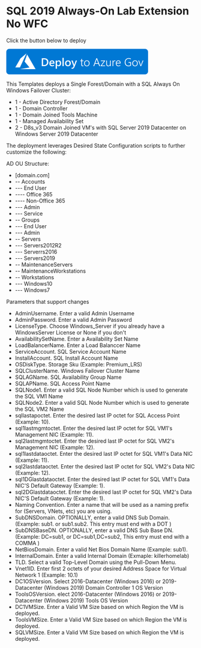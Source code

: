 # SQL 2019 Always-On Lab Extension No WFC

Click the button below to deploy

[![Deploy To Azure US Gov](https://raw.githubusercontent.com/Azure/azure-quickstart-templates/master/1-CONTRIBUTION-GUIDE/images/deploytoazuregov.svg?sanitize=true)](https://portal.azure.us/#create/Microsoft.Template/uri/https%3A%2F%2Fraw.githubusercontent.com%2Felliottfieldsjr%2FKillerHomeLab%2FDevelopment%2FSQL2019-AlwaysOn-Extension-NoWFC%2Fazuregovdeploy.json)

This Templates deploys a Single Forest/Domain with a SQL Always On Windows Failover Cluster:

- 1 - Active Directory Forest/Domain
- 1 - Domain Controller
- 1 - Domain Joined Tools Machine
- 1 - Managed Availability Set
- 2 - D8s_v3 Domain Joined VM's with SQL Server 2019 Datacenter on Windows Server 2019 Datacenter

The deployment leverages Desired State Configuration scripts to further customize the following:

AD OU Structure:
- [domain.com]
- -- Accounts
- --- End User
- ---- Office 365
- ---- Non-Office 365
- --- Admin
- --- Service
- -- Groups
- --- End User
- --- Admin
- -- Servers
- --- Servers2012R2
- --- Serverrs2016
- --- Servers2019
- -- MaintenanceServers
- -- MaintenanceWorkstations
- -- Workstations
- --- Windows10
- --- Windows7

Parameters that support changes
- AdminUsername.  Enter a valid Admin Username
- AdminPassword.  Enter a valid Admin Password
- LicenseType.  Choose Windows_Server if you already have a WindowsServer License or None if you don't
- AvailabilitySetName.  Enter a Availability Set Name
- LoadBalancerName.  Enter a Load Balanccer Name
- ServiceAccount.  SQL Service Account Name
- InstallAccount.  SQL Install Account Name
- OSDiskType.  Storage Sku (Example:  Premium_LRS)
- SQLClusterName.  Windows Failover Cluster Name
- SQLAGName.  SQL Availability Group Name
- SQLAPName.  SQL Access Point Name
- SQLNode1.  Enter a valid SQL Node Number which is used to generate the SQL VM1 Name
- SQLNode2.  Enter a valid SQL Node Number which is used to generate the SQL VM2 Name
- sqllastapoctet.  Enter the desired last IP octet for SQL Access Point (Example:  10).
- sql1lastmgmtoctet.  Enter the desired last IP octet for SQL VM1's Management NIC (Example:  11).
- sql2lastmgmtoctet.  Enter the desired last IP octet for SQL VM2's Management NIC (Example:  12).
- sql1lastdataoctet.  Enter the desired last IP octet for SQL VM1's Data NIC (Example:  11).
- sql2lastdataoctet.  Enter the desired last IP octet for SQL VM2's Data NIC (Example:  12).
- sql1DGlastdataoctet.  Enter the desired last IP octet for SQL VM1's Data NIC'S Default Gateway (Example:  1).
- sql2DGlastdataoctet.  Enter the desired last IP octet for SQL VM2's Data NIC'S Default Gateway (Example:  1).
- Naming Convention. Enter a name that will be used as a naming prefix for (Servers, VNets, etc) you are using.
- SubDNSDomain.  OPTIONALLY, enter a valid DNS Sub Domain. (Example:  sub1. or sub1.sub2.    This entry must end with a DOT )
- SubDNSBaseDN.  OPTIONALLY, enter a valid DNS Sub Base DN. (Example:  DC=sub1, or DC=sub1,DC=sub2,    This entry must end with a COMMA )
- NetBiosDomain.  Enter a valid Net Bios Domain Name (Example:  sub1).
- InternalDomain.  Enter a valid Internal Domain (Exmaple:  killerhomelab)
- TLD.  Select a valid Top-Level Domain using the Pull-Down Menu.
- Vnet1ID.  Enter first 2 octets of your desired Address Space for Virtual Network 1 (Example:  10.1)
- DC1OSVersion.  Select 2016-Datacenter (Windows 2016) or 2019-Datacenter (Windows 2019) Domain Controller 1 OS Version
- ToolsOSVersion.  elect 2016-Datacenter (Windows 2016) or 2019-Datacenter (Windows 2019) Tools OS Version
- DC1VMSize.  Enter a Valid VM Size based on which Region the VM is deployed.
- ToolsVMSize.  Enter a Valid VM Size based on which Region the VM is deployed.
- SQLVMSize.  Enter a Valid VM Size based on which Region the VM is deployed.